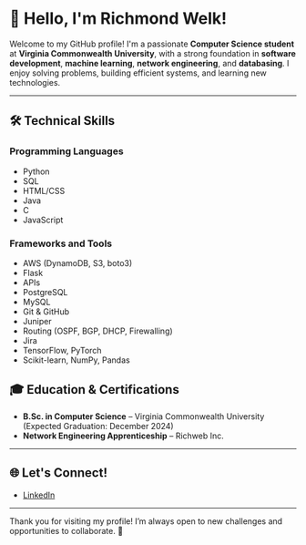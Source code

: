 # 👋 Hello, I'm Richmond Welk!  

Welcome to my GitHub profile! I'm a passionate **Computer Science student** at **Virginia Commonwealth University**, with a strong foundation in **software development**, **machine learning**, **network engineering**, and **databasing**. I enjoy solving problems, building efficient systems, and learning new technologies.

---

## 🛠️ **Technical Skills**

### **Programming Languages**  
- Python  
- SQL
- HTML/CSS
- Java
- C
- JavaScript  

### **Frameworks and Tools**  
- AWS (DynamoDB, S3, boto3)
- Flask
- APIs
- PostgreSQL
- MySQL
- Git & GitHub
- Juniper
- Routing (OSPF, BGP, DHCP, Firewalling)
- Jira
- TensorFlow, PyTorch  
- Scikit-learn, NumPy, Pandas  



## 🎓 **Education & Certifications**  
- **B.Sc. in Computer Science** – Virginia Commonwealth University (Expected Graduation: December 2024)  
- **Network Engineering Apprenticeship** – Richweb Inc.  

---

## 🌐 **Let's Connect!**  
- [LinkedIn](https://www.linkedin.com/in/richmond-welk)  

---

Thank you for visiting my profile! I’m always open to new challenges and opportunities to collaborate. 🚀  



<!--
**a-welk/a-welk** is a ✨ _special_ ✨ repository because its `README.md` (this file) appears on your GitHub profile.

Here are some ideas to get you started:

- 🔭 I’m currently working on ...
- 🌱 I’m currently learning ...
- 👯 I’m looking to collaborate on ...
- 🤔 I’m looking for help with ...
- 💬 Ask me about ...
- 📫 How to reach me: ...
- 😄 Pronouns: ...
- ⚡ Fun fact: ...
-->
